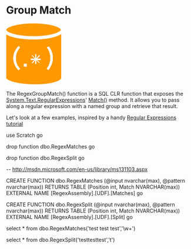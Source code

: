 # Group Match

![SQL Regex Logo](/images/sql-regex-logo.png)

The RegexGroupMatch() function is a SQL CLR function that exposes the [System.Text.RegularExpressions](https://msdn.microsoft.com/en-us/library/system.text.regularexpressions(v=vs.110).aspx)' [Match()](https://msdn.microsoft.com/en-us/library/b9712a7w(v=vs.110).aspx) method. It allows you to pass along a regular expression with a named group and retrieve that result.

Let's look at a few examples, inspired by a handy [Regular Expressions tutorial](http://www.regular-expressions.info/examples.html)


use Scratch
go

drop function dbo.RegexMatches
go

drop function dbo.RegexSplit
go

-- http://msdn.microsoft.com/en-us/library/ms131103.aspx

CREATE FUNCTION dbo.RegexMatches (@input nvarchar(max), @pattern nvarchar(max))
RETURNS TABLE (Position int, Match NVARCHAR(max))  
EXTERNAL NAME [RegexAssembly].[UDF].[Matches] 
go

CREATE FUNCTION dbo.RegexSplit (@input nvarchar(max), @pattern nvarchar(max))
RETURNS TABLE (Position int, Match NVARCHAR(max))
EXTERNAL NAME [RegexAssembly].[UDF].[Split] 
go



select *
from dbo.RegexMatches('test test test','\w+')

select *
from dbo.RegexSplit('testtesttest','t')
